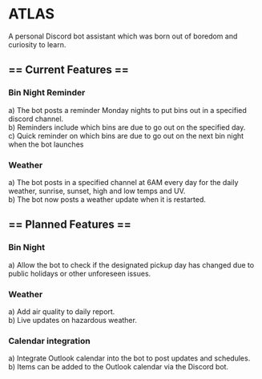 # ATLAS
A personal Discord bot assistant which was born out of boredom and curiosity to learn.

## == Current Features ==

### Bin Night Reminder  
a) The bot posts a reminder Monday nights to put bins out in a specified discord channel.  
b) Reminders include which bins are due to go out on the specified day.  
c) Quick reminder on which bins are due to go out on the next bin night when the bot launches  

### Weather  
a) The bot posts in a specified channel at 6AM every day for the daily weather, sunrise, sunset, high and low temps and UV.  
b) The bot now posts a weather update when it is restarted.  

## == Planned Features ==

### Bin Night  
a) Allow the bot to check if the designated pickup day has changed due to public holidays or other unforeseen issues.   

### Weather  
a) Add air quality to daily report.  
b) Live updates on hazardous weather.  

### Calendar integration  
a) Integrate Outlook calendar into the bot to post updates and schedules.  
b) Items can be added to the Outlook calendar via the Discord bot.  

